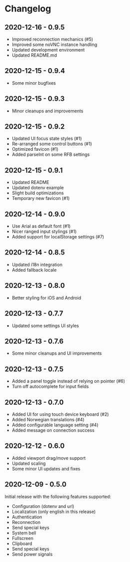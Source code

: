 # Changelog

## 2020-12-16 - 0.9.5

* Improved reconnection mechanics (#5)
* Improved some noVNC instance handling
* Updated development environment
* Updated README.md

## 2020-12-15 - 0.9.4

* Some minor bugfixes

## 2020-12-15 - 0.9.3

* Minor cleanups and improvements

## 2020-12-15 - 0.9.2

* Updated UI focus state styles (#1)
* Re-arranged some control buttons (#1)
* Optimized favicon (#1)
* Added parseInt on some RFB settings

## 2020-12-15 - 0.9.1

* Updated README
* Updated dotenv example
* Slight build optimizations
* Temporary new favicon (#1)

## 2020-12-14 - 0.9.0

* Use Arial as default font (#1)
* Nicer ranged input stylings (#1)
* Added support for localStorage settings (#7)

## 2020-12-14 - 0.8.5

* Updated i18n integration
* Added fallback locale

## 2020-12-13 - 0.8.0

* Better styling for iOS and Android

## 2020-12-13 - 0.7.7

* Updated some settings UI styles

## 2020-12-13 - 0.7.6

* Some minor cleanups and UI improvements

## 2020-12-13 - 0.7.5

* Added a panel toggle instead of relying on pointer (#6)
* Turn off autocomplete for input fields

## 2020-12-13 - 0.7.0

* Added UI for using touch device keyboard (#2)
* Added Norwegian translations (#4)
* Added configurable language setting (#4)
* Added message on connection success

## 2020-12-12 - 0.6.0

* Added viewport drag/move support
* Updated scaling
* Some minor UI updates and fixes

## 2020-12-09 - 0.5.0

Initial release with the following features supported:

* Configuration (dotenv and url)
* Localization (only english in this release)
* Authentication
* Reconnection
* Send special keys
* System bell
* Fullscreen
* Clipboard
* Send special keys
* Send power signals
